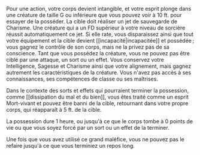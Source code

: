 Pour une action, votre corps devient intangible, et votre esprit plonge dans une créature de taille G ou inférieure que vous pouvez voir à 10 ft. pour essayer de la posséder. La cible doit réaliser un jet de sauvegarde de Charisme. Une créature qui a un FD supérieur à votre niveau de sorcière réussit automatiquement ce jet. Si elle rate, vous disparaissez ainsi que tout votre équipement et la cible devient [[incapacité|incapacitée]] et possédée ; vous gagnez le contrôle de son corps, mais ne la privez pas de sa conscience. Tant que vous possédez la créature, vous ne pouvez pas être ciblé par une attaque, un sort ou un effet. Vous conservez votre Intelligence, Sagesse et Charisme ainsi que votre alignement, mais gagnez autrement les caractéristiques de la créature. Vous n'avez pas accès à ses connaissances, ses compétences de classe ou ses maîtrises.

Dans le contexte des sorts et effets qui pourraient terminer la possession, comme [[dissipation du mal et du bien]], vous êtes traité comme un esprit Mort-vivant et pouvez être banni de la cible, retournant dans votre propre corps, qui réapparaît à 5 ft. de la cible.

La possession dure 1 heure, ou jusqu'à ce que le corps tombe à 0 points de vie ou que vous soyez forcé par un sort ou un effet de la terminer.

Une fois que vous avez utilisé ce grand maléfice, vous ne pouvez pas le refaire jusqu'à ce que vous terminiez un repos long.
